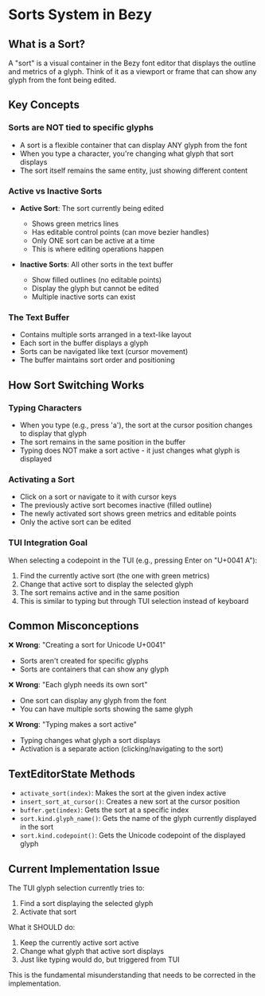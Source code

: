 # Sorts System in Bezy

## What is a Sort?

A "sort" is a visual container in the Bezy font editor that displays the outline and metrics of a glyph. Think of it as a viewport or frame that can show any glyph from the font being edited.

## Key Concepts

### Sorts are NOT tied to specific glyphs
- A sort is a flexible container that can display ANY glyph from the font
- When you type a character, you're changing what glyph that sort displays
- The sort itself remains the same entity, just showing different content

### Active vs Inactive Sorts
- **Active Sort**: The sort currently being edited
  - Shows green metrics lines
  - Has editable control points (can move bezier handles)
  - Only ONE sort can be active at a time
  - This is where editing operations happen

- **Inactive Sorts**: All other sorts in the text buffer
  - Show filled outlines (no editable points)
  - Display the glyph but cannot be edited
  - Multiple inactive sorts can exist

### The Text Buffer
- Contains multiple sorts arranged in a text-like layout
- Each sort in the buffer displays a glyph
- Sorts can be navigated like text (cursor movement)
- The buffer maintains sort order and positioning

## How Sort Switching Works

### Typing Characters
- When you type (e.g., press 'a'), the sort at the cursor position changes to display that glyph
- The sort remains in the same position in the buffer
- Typing does NOT make a sort active - it just changes what glyph is displayed

### Activating a Sort
- Click on a sort or navigate to it with cursor keys
- The previously active sort becomes inactive (filled outline)
- The newly activated sort shows green metrics and editable points
- Only the active sort can be edited

### TUI Integration Goal
When selecting a codepoint in the TUI (e.g., pressing Enter on "U+0041 A"):
1. Find the currently active sort (the one with green metrics)
2. Change that active sort to display the selected glyph
3. The sort remains active and in the same position
4. This is similar to typing but through TUI selection instead of keyboard

## Common Misconceptions

❌ **Wrong**: "Creating a sort for Unicode U+0041"
- Sorts aren't created for specific glyphs
- Sorts are containers that can show any glyph

❌ **Wrong**: "Each glyph needs its own sort"
- One sort can display any glyph from the font
- You can have multiple sorts showing the same glyph

❌ **Wrong**: "Typing makes a sort active"
- Typing changes what glyph a sort displays
- Activation is a separate action (clicking/navigating to the sort)

## TextEditorState Methods

- `activate_sort(index)`: Makes the sort at the given index active
- `insert_sort_at_cursor()`: Creates a new sort at the cursor position
- `buffer.get(index)`: Gets the sort at a specific index
- `sort.kind.glyph_name()`: Gets the name of the glyph currently displayed in the sort
- `sort.kind.codepoint()`: Gets the Unicode codepoint of the displayed glyph

## Current Implementation Issue

The TUI glyph selection currently tries to:
1. Find a sort displaying the selected glyph
2. Activate that sort

What it SHOULD do:
1. Keep the currently active sort active
2. Change what glyph that active sort displays
3. Just like typing would do, but triggered from TUI

This is the fundamental misunderstanding that needs to be corrected in the implementation.